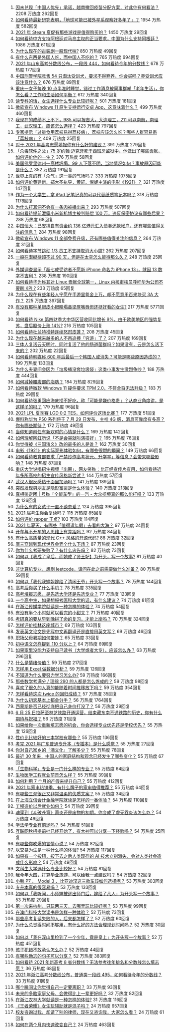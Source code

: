 1. [因未兑现「中国人优先」承诺，越南撤回疫苗分配方案，对此你有何看法？](https://www.zhihu.com/question/467422127) 2208 万热度 262回复
1. [如何看待最新研究表明，「地球可能已被外星系观察好多年了」？](https://www.zhihu.com/question/467357820) 1954 万热度 582回复
1. [2021 年 Steam 夏促有那些游戏是值得购买的？](https://www.zhihu.com/question/448735697) 1450 万热度 29回复
1. [如何看待中方支持阿根廷对马岛主权的正当要求，中国为什么支持阿根廷？](https://www.zhihu.com/question/467311565) 1086 万热度 611回复
1. [为什么现在的古装剧一股现代味?](https://www.zhihu.com/question/459603184) 850 万热度 49回复
1. [有什么东西是外国人吃，而中国人不吃的？](https://www.zhihu.com/question/314472784) 765 万热度 694回复
1. [2021 年山东高考分数线公布，一段线 444，如何看待今年的分数线？](https://www.zhihu.com/question/466845954) 678 万热度 177回复
1. [中国刑警学院竞售 54 只淘汰受训犬，要求不得弃养，你会买吗？养受训犬应该注意什么？](https://www.zhihu.com/question/467076616) 676 万热度 89回复
1. [重庆一女子每晚 10 点半准时睡觉，错过工作消息被同事群嘲「老年生活」，你怎么看？工作和生活如何平衡？](https://www.zhihu.com/question/467374229) 612 万热度 340回复
1. [读专科的话，女生选择什么专业比较好呢？](https://www.zhihu.com/question/306595000) 501 万热度 181回复
1. [微软宣布 Windows 11 原生支持运行安卓 App，这意味着什么？](https://www.zhihu.com/question/467245680) 499 万热度 460回复
1. [我现在的成绩不上不下，985 可以报吉大，大连理工，211 可以南航，南理工，武汉理工，应该怎么选择？](https://www.zhihu.com/question/408865252) 423 万热度 797回复
1. [专家提示「过量食用荔枝易得荔枝病」，荔枝应该怎么吃？哪些人群容易患「荔枝病」？](https://www.zhihu.com/question/466303304) 409 万热度 25回复
1. [对于 2021 年高考志愿填报你有什么好的建议？](https://www.zhihu.com/question/456117303) 391 万热度 279回复
1. [「杀毒软件之父」75 岁约翰·迈克菲死于西班牙监狱中，他做出了哪些贡献，如何评价他的一生？](https://www.zhihu.com/question/466970484) 376 万热度 58回复
1. [美国佛罗里达州一高楼坍塌，99 人下落不明，当地情况如何？事故原因可能是什么？](https://www.zhihu.com/question/467303333) 352 万热度 191回复
1. [世界上真的有「杀气」这一类的气场吗？](https://www.zhihu.com/question/30889739) 333 万热度 1075回复
1. [如何评价黄建新、郑大圣执导，黄轩、倪妮主演的电影《1921》？](https://www.zhihu.com/question/461704613) 321 万热度 147回复
1. [作为一个大学生，拿 iPad 记笔记真的可以代替纸质笔记本吗？](https://www.zhihu.com/question/304770209) 318 万热度 1178回复
1. [为什么打耳洞不会有一条肉被捅出来？](https://www.zhihu.com/question/304771389) 293 万热度 507回复
1. [如何看待提前泄露小米新机博主被判赔偿 100 万，违反保密协议有哪些后果？](https://www.zhihu.com/question/467194586) 288 万热度 68回复
1. [中国恒大：已安排自有资金约 136 亿港元汇入债券还款帐户，还有哪些值得关注的信息？](https://www.zhihu.com/question/467036379) 284 万热度 98回复
1. [微软宣布 Windows 11 全部免费升级，还有哪些值得关注的信息？](https://www.zhihu.com/question/467249610) 264 万热度 31回复
1. [如何看待字节跳动 1/3 员工不支持取消大小周?](https://www.zhihu.com/question/466269557) 262 万热度 207回复
1. [一般在潜艇待超不过 90 天，但是在太空怎么能待那么久？](https://www.zhihu.com/question/465762854) 248 万热度 25回复
1. [外媒调查显示「超七成受访者不愿新 iPhone 命名为 iPhone 13」，就因 13 数字不吉利？](https://www.zhihu.com/question/466783287) 238 万热度 190回复
1. [如何看待华为称其对 Linux 贡献全球第一，Linux 内核审核员呼吁华为公司不要刷 KPI ?](https://www.zhihu.com/question/466395247) 233 万热度 65回复
1. [为什么现在有些年轻人宁愿在手游里氪金上万，却不愿意用百来块买 3A 大作？](https://www.zhihu.com/question/466910345) 225 万热度 397回复
1. [有没有那种单眼皮小眼睛塌鼻梁厚嘴唇但还挺好看的女生?](https://www.zhihu.com/question/312374216) 217 万热度 5771回复
1. [如何看待 Nike 第四财季大中华区营收同比增长 9%，由于欧美地区的强势复苏，盘后股价上涨 14%?](https://www.zhihu.com/question/467305457) 216 万热度 105回复
1. [如何看待杜兰特推特连续怒怼皮蓬？](https://www.zhihu.com/question/467372857) 208 万热度 45回复
1. [为什么现在越来越多的人不再追捧「穷游」了？](https://www.zhihu.com/question/464479994) 207 万热度 169回复
1. [三体人复活云天明时，同时复活了他的肠道菌群吗？如果没有，云是怎么活下来的？](https://www.zhihu.com/question/466947516) 202 万热度 22回复
1. [如何看待韩媒称 600 年后最后一个韩国人或消失？可能是哪些原因造成的？](https://www.zhihu.com/question/466322719) 199 万热度 133回复
1. [为什么夫妻间会因为「垃圾桶没套垃圾袋」这类小事发生激烈争吵？](https://www.zhihu.com/question/25831538) 188 万热度 444回复
1. [如何减掉腰腹部的脂肪？](https://www.zhihu.com/question/33277243) 184 万热度 829回复
1. [如何看待微软 Windows 11 硬件要求 TPM 2.0，不符合将无法升级？](https://www.zhihu.com/question/467282354) 183 万热度 29回复
1. [如何看待张勇回应海底捞不好吃，称「可能是嫌价格贵」？从商业角度讲，是这样子的吗？](https://www.zhihu.com/question/467212754) 179 万热度 96回复
1. [2021 LPL 夏季赛 LGD 0:2 TES，如何评价这场比赛？](https://www.zhihu.com/question/467529963) 177 万热度 51回复
1. [爆料称华为 P50 系列将于 7 月 29 日发布，主推 4G 版，消息可靠度有多高？你有哪些期待？](https://www.zhihu.com/question/466619748) 172 万热度 49回复
1. [当你知道前任有新欢时的心情是什么？](https://www.zhihu.com/question/384997404) 169 万热度 142回复
1. [如何理解陶虹所说「不是会哭就叫演技好」？](https://www.zhihu.com/question/466270106) 165 万热度 76回复
1. [你觉得被《三国演义》改的最多的人是谁？](https://www.zhihu.com/question/466155526) 162 万热度 30回复
1. [电影《1921》的实际观影体验如何，有哪些很燃的瞬间？](https://www.zhihu.com/question/467463563) 149 万热度 66回复
1. [如何看待教育部要求「严禁炒作高考状元、升学率」等信息？会带来哪些影响？](https://www.zhihu.com/question/466739033) 148 万热度 87回复
1. [重庆大学说唱招生视频「出圈」，网友笑称：比正经宣传片有用，如何看待近年多所高校的招生宣传风格新尝试？](https://www.zhihu.com/question/467010930) 144 万热度 57回复
1. [武汉人很反感热干面里加汤吗？](https://www.zhihu.com/question/327570954) 141 万热度 189回复
1. [突然发现男朋友是隐形富豪是什么体验？](https://www.zhihu.com/question/271344191) 140 万热度 213回复
1. [真相鉴定团 | 号称「全能车型」的一汽 - 大众揽境真的那么能打吗？](https://www.zhihu.com/question/467118683) 133 万热度 126回复
1. [为什么有的女孩子一直不谈恋爱？](https://www.zhihu.com/question/462067413) 124 万热度 395回复
1. [2021 届考生你会复读吗？](https://www.zhihu.com/question/464480343) 115 万热度 85回复
1. [如何评价 rapper 于贞?](https://www.zhihu.com/question/424602417) 103 万热度 114回复
1. [2021 年夏天，有哪些「值得请年假」去看的大海？](https://www.zhihu.com/question/467067553) 97 万热度 24回复
1. [开车与不开车的人思维上有差距吗？](https://www.zhihu.com/question/466319507) 92 万热度 84回复
1. [有什么高质量的现代 C++ 风格的开源代码?](https://www.zhihu.com/question/23153437) 88 万热度 32回复
1. [唐三穿越到现代世界会弄个什么下场？](https://www.zhihu.com/question/466294022) 87 万热度 23回复
1. [你为什么考研失败了？有什么忠告吗？](https://www.zhihu.com/question/307092443) 82 万热度 73回复
1. [如何以【我成了皇后，而她成了贤王妃】为开头，写一个故事?](https://www.zhihu.com/question/449094157) 81 万热度 40回复
1. [非计算机专业，想刷 leetcode，请问在此之前需要做什么准备？](https://www.zhihu.com/question/383250014) 80 万热度 59回复
1. [如何以「我代我嫡姐嫁给了清闲王爷」开头写一个故事？](https://www.zhihu.com/question/429819296) 78 万热度 144回复
1. [高考后你买了什么手机？](https://www.zhihu.com/question/462807540) 78 万热度 335回复
1. [高考填报志愿，是先选大学还是先选专业？](https://www.zhihu.com/question/448959184) 77 万热度 123回复
1. [一个高中生，如果想报考医科大学的话，有什么建议？](https://www.zhihu.com/question/312366267) 74 万热度 81回复
1. [在浙江传媒学院就读是一种怎样的体验？](https://www.zhihu.com/question/27007975) 74 万热度 54回复
1. [有没有半个小时就可以看完的小甜文？](https://www.zhihu.com/question/447942198) 71 万热度 40回复
1. [考研真的要从早到晚拼了命的复习，才能上岸吗？](https://www.zhihu.com/question/446451887) 70 万热度 324回复
1. [怎样评价桂林这座城市？](https://www.zhihu.com/question/275807263) 69 万热度 103回复
1. [发表英文论文是先写中文再翻译还是直接用英文写？](https://www.zhihu.com/question/26203641) 69 万热度 46回复
1. [职场父母暑期如何带娃？](https://www.zhihu.com/question/467106717) 65 万热度 33回复
1. [初中语文怎样提到 110 分以上？](https://www.zhihu.com/question/311901970) 64 万热度 69回复
1. [如果家里没能力支持自己读书（大学或者大专），应该怎么办？](https://www.zhihu.com/question/464706143) 63 万热度 296回复
1. [什么是情绪价值？](https://www.zhihu.com/question/326968879) 59 万热度 217回复
1. [怎样用 Excel 做数据分析？](https://www.zhihu.com/question/19754722) 59 万热度 126回复
1. [不知道为什么要努力学习怎么办?](https://www.zhihu.com/question/465768780) 59 万热度 166回复
1. [那些数学考满分 / 理综 290 的人都是怎么炼成的？](https://www.zhihu.com/question/384994303) 59 万热度 98回复
1. [喜欢了很久的人真的能随着时间推移放下吗？](https://www.zhihu.com/question/462842837) 59 万热度 354回复
1. [怎样看待这次 twice 的回归成绩？](https://www.zhihu.com/question/464529405) 57 万热度 35回复
1. [为什么初恋基本上都会分手？](https://www.zhihu.com/question/24684849) 56 万热度 1764回复
1. [西蒙斯是否已经彻底把自己身价打没了？](https://www.zhihu.com/question/466309949) 56 万热度 29回复
1. [6 月 25 日拉萨至林芝铁路开通运营，结束藏东南不通铁路的历史，你有什么期待与祝福？](https://www.zhihu.com/question/467355627) 56 万热度 31回复
1. [如果给你一次重新填志愿的机会，你会选择专业优先还是学校优先？](https://www.zhihu.com/question/457246703) 55 万热度 126回复
1. [性价比比较好的三本学校有哪些？](https://www.zhihu.com/question/281705993) 55 万热度 136回复
1. [考完 2021 年广东普通专升本（专插本）是什么感觉？](https://www.zhihu.com/question/454159652) 55 万热度 27回复
1. [你对自己家乡的「酒文化」了解多少？](https://www.zhihu.com/question/459377036) 55 万热度 78回复
1. [最近 30 年来，中国人的家庭结构和观念已经发生了哪些变化？](https://www.zhihu.com/question/465583973) 55 万热度 67回复
1. [「生物科学」专业是一门什么样的专业？](https://www.zhihu.com/question/324787573) 55 万热度 64回复
1. [生物医学工程就业前景怎么样？](https://www.zhihu.com/question/20295741) 55 万热度 39回复
1. [如何利用 7 个月的产假来提升自己？](https://www.zhihu.com/question/421557056) 55 万热度 412回复
1. [2021 年家电热销季，有什么牌子的家电值得推荐？](https://www.zhihu.com/question/467027055) 55 万热度 64回复
1. [有哪些三观很正又非常温柔的优质文案？](https://www.zhihu.com/question/466268019) 55 万热度 34回复
1. [在上海立信会计金融学院就读是怎样的一番体验？](https://www.zhihu.com/question/62838644) 54 万热度 110回复
1. [工程造价以后就业如何？](https://www.zhihu.com/question/453195740) 54 万热度 39回复
1. [魂穿到《斗破苍穹》萧炎还是废物的初期，你变成了虚无吞炎该怎么办？](https://www.zhihu.com/question/466670709) 54 万热度 49回复
1. [学法学专业有前途吗？](https://www.zhihu.com/question/330089148) 54 万热度 51回复
1. [互联网秋招提前批已经开始了，有大神可以分享一下经验吗？](https://www.zhihu.com/question/462618672) 54 万热度 25回复
1. [有哪些你吹爆的言情小说？](https://www.zhihu.com/question/372499759) 54 万热度 82回复
1. [以交易为生是一种什么样的体验?](https://www.zhihu.com/question/455220725) 54 万热度 117回复
1. [如果有一个按钮，按下去之后人类现存的 AI 技术立刻消失，会对人类社会造成什么影响？](https://www.zhihu.com/question/466856637) 54 万热度 49回复
1. [文科生大学选什么专业比较好？](https://www.zhihu.com/question/433395562) 54 万热度 81回复
1. [我今年大四，打算毕业旅游，可以给我一点建议吗？](https://www.zhihu.com/question/460427157) 54 万热度 32回复
1. [小鹏 P7 、 Model 3 、比亚迪汉这三款车该如何选择呢？](https://www.zhihu.com/question/398543524) 53 万热度 303回复
1. [专升本真的很容易吗？](https://www.zhihu.com/question/458717759) 53 万热度 133回复
1. [如何以「我听闻，小师妹被逐出师门后，嫁给了凡人」为开头写一个故事？](https://www.zhihu.com/question/462632432) 53 万热度 29回复
1. [第一次来杭州，只玩两三天，去哪里玩比较好呢？](https://www.zhihu.com/question/35834287) 53 万热度 99回复
1. [在澳门科技大学读书是怎样一种体验？](https://www.zhihu.com/question/28946665) 52 万热度 73回复
1. [那些高考复读失败的人，后来都怎样了？](https://www.zhihu.com/question/61504205) 52 万热度 60回复
1. [为什么总觉得时间不够用，有什么好的方法合理规划时间吗？](https://www.zhihu.com/question/466307798) 52 万热度 30回复
1. [如何以「我在深山里捡到了一个少年，竟是皇上」为开头写一个故事？](https://www.zhihu.com/question/395667394) 52 万热度 451回复
1. [孩子犯错不敢承认怎么办？](https://www.zhihu.com/question/466576477) 52 万热度 44回复
1. [有哪些励志的句子可以分享？](https://www.zhihu.com/question/462072818) 52 万热度 383回复
1. [如何看待 2021 年新高考 8 省分数线？无法参考往年排名和分数线怎么填志愿？](https://www.zhihu.com/question/466819605) 36 万热度 68回复
1. [2021 年浙江高考分数线公布，普通类一段线 495，如何看待今年的分数线？](https://www.zhihu.com/question/466845767) 33 万热度 91回复
1. [哪个瞬间让你觉得自己一定要离职？](https://www.zhihu.com/question/467199411) 33 万热度 93回复
1. [未来的多胎家庭父母，会做得比上一辈更好吗？](https://www.zhihu.com/question/465581886) 32 万热度 82回复
1. [在浙江农林大学就读是一种怎样的体验?](https://www.zhihu.com/question/29538514) 31 万热度 116回复
1. [《王者荣耀》女生玩辅助就是混子吗？](https://www.zhihu.com/question/458650066) 24 万热度 657回复
1. [校友咨询过我，却请了别的律师，现在又咨询我，大家怎么看？](https://www.zhihu.com/question/463608966) 24 万热度 61回复
1. [如何在两个月内快速改变自己？](https://www.zhihu.com/question/451986493) 24 万热度 463回复